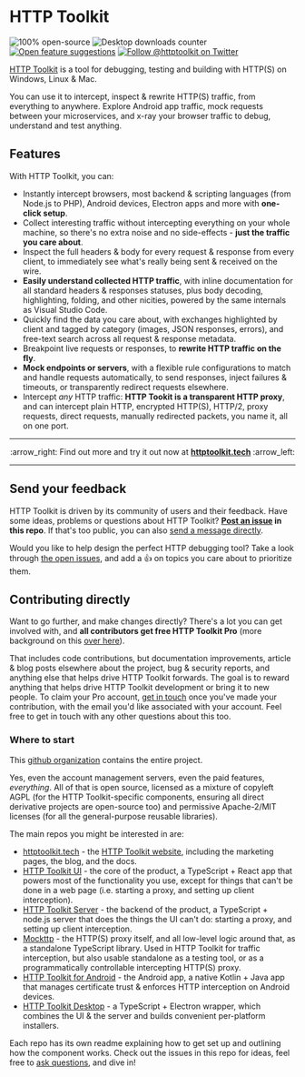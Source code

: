# HTTP Toolkit
 ![100% open-source](https://img.shields.io/badge/open--source-100%25-%23999?style=flat-square) ![Desktop downloads counter](https://img.shields.io/github/downloads/httptoolkit/httptoolkit-desktop/total?style=flat-square) [![Open feature suggestions](https://img.shields.io/github/issues/httptoolkit/httptoolkit?label=feature%20suggestions&style=flat-square)](https://github.com/httptoolkit/httptoolkit/issues?q=is%3Aissue+is%3Aopen+sort%3Areactions-%2B1-desc) [![Follow @httptoolkit on Twitter](https://img.shields.io/twitter/follow/httptoolkit?color=%234c1&style=flat-square)](https://twitter.com/httptoolkit)

[HTTP Toolkit](https://httptoolkit.tech) is a tool for debugging, testing and building with HTTP(S) on Windows, Linux & Mac.

You can use it to intercept, inspect & rewrite HTTP(S) traffic, from everything to anywhere. Explore Android app traffic, mock requests between your microservices, and x-ray your browser traffic to debug, understand and test anything.

## Features

With HTTP Toolkit, you can:

* Instantly intercept browsers, most backend & scripting languages (from Node.js to PHP), Android devices, Electron apps and more with **one-click setup**.
* Collect interesting traffic without intercepting everything on your whole machine, so there's no extra noise and no side-effects - **just the traffic you care about**.
* Inspect the full headers & body for every request & response from every client, to immediately see what's really being sent & received on the wire.
* **Easily understand collected HTTP traffic**, with inline documentation for all standard headers & responses statuses, plus body decoding, highlighting, folding, and other nicities, powered by the same internals as Visual Studio Code.
* Quickly find the data you care about, with exchanges highlighted by client and tagged by category (images, JSON responses, errors), and free-text search across all request & response metadata.
* Breakpoint live requests or responses, to **rewrite HTTP traffic on the fly**.
* **Mock endpoints or servers**, with a flexible rule configurations to match and handle requests automatically, to send responses, inject failures & timeouts, or transparently redirect requests elsewhere.
* Intercept _any_ HTTP traffic: **HTTP Tookit is a transparent HTTP proxy**, and can intercept plain HTTP, encrypted HTTP(S), HTTP/2, proxy requests, direct requests, manually redirected packets, you name it, all on one port.

---

<p align="center">
 :arrow_right: Find out more and try it out now at <strong><a href="https://httptoolkit.tech">httptoolkit.tech</a></strong> :arrow_left:
</p>

---

## Send your feedback

HTTP Toolkit is driven by its community of users and their feedback. Have some ideas, problems or questions about HTTP Toolkit? **[Post an issue](https://github.com/httptoolkit/httptoolkit/issues/new) in this repo**. If that's too public, you can also [send a message directly](https://httptoolkit.tech/contact).

Would you like to help design the perfect HTTP debugging tool? Take a look through [the open issues](https://github.com/httptoolkit/httptoolkit/issues?q=is%3Aissue+is%3Aopen+sort%3Areactions-%2B1-desc), and add a :+1: on topics you care about to prioritize them.

## Contributing directly

Want to go further, and make changes directly? There's a lot you can get involved with, and **all contributors get free HTTP Toolkit Pro** (more background on this [over here](https://httptoolkit.tech/blog/free-as-in-beer)).

That includes code contributions, but documentation improvements, article & blog posts elsewhere about the project, bug & security reports, and anything else that helps drive HTTP Toolkit forwards. The goal is to reward anything that helps drive HTTP Toolkit development or bring it to new people. To claim your Pro account, [get in touch](https://httptoolkit.tech/contact) once you've made your contribution, with the email you'd like associated with your account. Feel free to get in touch with any other questions about this too.

### Where to start

This [github organization](https://github.com/httptoolkit) contains the entire project.

Yes, even the account management servers, even the paid features, _everything_. All of that is open source, licensed as a mixture of copyleft AGPL (for the HTTP Toolkit-specific components, ensuring all direct derivative projects are open-source too) and permissive Apache-2/MIT licenses (for all the general-purpose reusable libraries).

The main repos you might be interested in are:

* [httptoolkit.tech](https://github.com/httptoolkit/httptoolkit.tech) - the [HTTP Toolkit website](https://httptoolkit.tech), including the marketing pages, the blog, and the docs.
* [HTTP Toolkit UI](https://github.com/httptoolkit/httptoolkit-ui) - the core of the product, a TypeScript + React app that powers most of the functionality you use, except for things that can't be done in a web page (i.e. starting a proxy, and setting up client interception).
* [HTTP Toolkit Server](https://github.com/httptoolkit/httptoolkit-server) - the backend of the product, a TypeScript + node.js server that does the things the UI can't do: starting a proxy, and setting up client interception.
* [Mockttp](https://github.com/httptoolkit/mockttp) - the HTTP(S) proxy itself, and all low-level logic around that, as a standalone TypeScript library. Used in HTTP Toolkit for traffic interception, but also usable standalone as a testing tool, or as a programmatically controllable intercepting HTTP(S) proxy.
* [HTTP Toolkit for Android](https://github.com/httptoolkit/httptoolkit-android) - the Android app, a native Kotlin + Java app that manages certificate trust & enforces HTTP interception on Android devices.
* [HTTP Toolkit Desktop](https://github.com/httptoolkit/httptoolkit-desktop) - a TypeScript + Electron wrapper, which combines the UI & the server and builds convenient per-platform installers.

Each repo has its own readme explaining how to get set up and outlining how the component works. Check out the issues in this repo for ideas, feel free to [ask questions](https://httptoolkit.tech/contact), and dive in!
